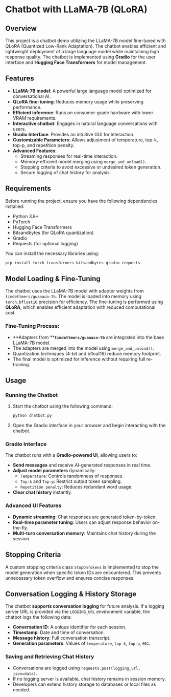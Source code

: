 # Chatbot with LLaMA-7B (QLoRA)

## Overview

This project is a chatbot demo utilizing the LLaMA-7B model fine-tuned with QLoRA (Quantized Low-Rank Adaptation). The chatbot enables efficient and lightweight deployment of a large language model while maintaining high response quality. The chatbot is implemented using **Gradio** for the user interface and **Hugging Face Transformers** for model management.

## Features

- **LLaMA-7B model**: A powerful large language model optimized for conversational AI.
- **QLoRA fine-tuning**: Reduces memory usage while preserving performance.
- **Efficient inference**: Runs on consumer-grade hardware with lower VRAM requirements.
- **Interactive chatbot**: Engages in natural language conversations with users.
- **Gradio Interface**: Provides an intuitive GUI for interaction.
- **Customizable Parameters**: Allows adjustment of temperature, top-k, top-p, and repetition penalty.
- **Advanced Features**:
  - Streaming responses for real-time interaction.
  - Memory-efficient model merging using `merge_and_unload()`.
  - Stopping criteria to avoid excessive or undesired token generation.
  - Secure logging of chat history for analysis.

## Requirements

Before running the project, ensure you have the following dependencies installed:

- Python 3.8+
- PyTorch
- Hugging Face Transformers
- Bitsandbytes (for QLoRA quantization)
- Gradio
- Requests (for optional logging)

You can install the necessary libraries using:

```bash
pip install torch transformers bitsandbytes gradio requests
```

## Model Loading & Fine-Tuning

The chatbot uses the LLaMA-7B model with adapter weights from `timdettmers/guanaco-7b`. The model is loaded into memory using `torch.bfloat16` precision for efficiency. The fine-tuning is performed using **QLoRA**, which enables efficient adaptation with reduced computational cost.

### Fine-Tuning Process:

- **Adapters from ****`timdettmers/guanaco-7b`** are integrated into the base LLaMA-7B model.
- The adapters are merged into the model using `merge_and_unload()`.
- Quantization techniques (4-bit and bfloat16) reduce memory footprint.
- The final model is optimized for inference without requiring full re-training.

## Usage

### Running the Chatbot

1. Start the chatbot using the following command:
   ```bash
   python chatbot.py
   ```
2. Open the Gradio interface in your browser and begin interacting with the chatbot.

### Gradio Interface

The chatbot runs with a **Gradio-powered UI**, allowing users to:

- **Send messages** and receive AI-generated responses in real time.
- **Adjust model parameters** dynamically:
  - `Temperature`: Controls randomness of responses.
  - `Top-k` and `Top-p`: Restrict output token sampling.
  - `Repetition penalty`: Reduces redundant word usage.
- **Clear chat history** instantly.

### Advanced UI Features

- **Dynamic streaming**: Chat responses are generated token-by-token.
- **Real-time parameter tuning**: Users can adjust response behavior on-the-fly.
- **Multi-turn conversation memory**: Maintains chat history during the session.

## Stopping Criteria

A custom stopping criteria class `StopOnTokens` is implemented to stop the model generation when specific token IDs are encountered. This prevents unnecessary token overflow and ensures concise responses.

## Conversation Logging & History Storage

The chatbot **supports conversation logging** for future analysis. If a logging server URL is provided via the `LOGGING_URL` environment variable, the chatbot logs the following data:

- **Conversation ID**: A unique identifier for each session.
- **Timestamp**: Date and time of conversation.
- **Message history**: Full conversation transcript.
- **Generation parameters**: Values of `temperature`, `top-k`, `top-p`, etc.

### Saving and Retrieving Chat History

- Conversations are logged using `requests.post(logging_url, json=data)`.
- If no logging server is available, chat history remains in session memory.
- Developers can extend history storage to databases or local files as needed.
